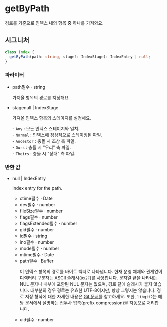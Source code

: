 # getByPath

경로를 기준으로 인덱스 내의 항목 중 하나를 가져와요.

## 시그니처

```ts
class Index {
  getByPath(path: string, stage?: IndexStage): IndexEntry | null;
}
```

### 파라미터

<ul class="param-ul">
  <li class="param-li param-li-root">
    <span class="param-name">path</span><span class="param-required">필수</span>&nbsp;·&nbsp;<span class="param-type">string</span>
    <br>
    <p class="param-description">가져올 항목의 경로를 지정해요.</p>
  </li>
  <li class="param-li param-li-root">
    <span class="param-name">stage</span><span class="param-type">null | IndexStage</span>
    <br>
    <p class="param-description">가져올 인덱스 항목의 스테이지를 설정해요.</p>
    <p class="param-description">- <code>Any</code> : 모든 인덱스 스테이지와 일치.<br>- <code>Normal</code> : 인덱스에 정상적으로 스테이징된 파일.<br>- <code>Ancestor</code> : 충돌 시 조상 측 파일.<br>- <code>Ours</code> : 충돌 시 &quot;우리&quot; 측 파일.<br>- <code>Theirs</code> : 충돌 시 &quot;상대&quot; 측 파일.</p>
  </li>
</ul>

### 반환 값

<ul class="param-ul">
  <li class="param-li param-li-root">
    <span class="param-type">null | IndexEntry</span>
    <br>
    <p class="param-description">Index entry for the path.</p>
    <ul class="param-ul">
      <li class="param-li">
        <span class="param-name">ctime</span><span class="param-required">필수</span>&nbsp;·&nbsp;<span class="param-type">Date</span>
        <br>
      </li>
      <li class="param-li">
        <span class="param-name">dev</span><span class="param-required">필수</span>&nbsp;·&nbsp;<span class="param-type">number</span>
        <br>
      </li>
      <li class="param-li">
        <span class="param-name">fileSize</span><span class="param-required">필수</span>&nbsp;·&nbsp;<span class="param-type">number</span>
        <br>
      </li>
      <li class="param-li">
        <span class="param-name">flags</span><span class="param-required">필수</span>&nbsp;·&nbsp;<span class="param-type">number</span>
        <br>
      </li>
      <li class="param-li">
        <span class="param-name">flagsExtended</span><span class="param-required">필수</span>&nbsp;·&nbsp;<span class="param-type">number</span>
        <br>
      </li>
      <li class="param-li">
        <span class="param-name">gid</span><span class="param-required">필수</span>&nbsp;·&nbsp;<span class="param-type">number</span>
        <br>
      </li>
      <li class="param-li">
        <span class="param-name">id</span><span class="param-required">필수</span>&nbsp;·&nbsp;<span class="param-type">string</span>
        <br>
      </li>
      <li class="param-li">
        <span class="param-name">ino</span><span class="param-required">필수</span>&nbsp;·&nbsp;<span class="param-type">number</span>
        <br>
      </li>
      <li class="param-li">
        <span class="param-name">mode</span><span class="param-required">필수</span>&nbsp;·&nbsp;<span class="param-type">number</span>
        <br>
      </li>
      <li class="param-li">
        <span class="param-name">mtime</span><span class="param-required">필수</span>&nbsp;·&nbsp;<span class="param-type">Date</span>
        <br>
      </li>
      <li class="param-li">
        <span class="param-name">path</span><span class="param-required">필수</span>&nbsp;·&nbsp;<span class="param-type">Buffer</span>
        <br>
        <p class="param-description">이 인덱스 항목의 경로를 바이트 벡터로 나타냅니다. 현재 운영 체제와 관계없이 디렉터리 구분자는 ASCII 슬래시(<code>0x2F</code>)를 사용합니다. 문자열 끝을 나타내는 NUL 문자나 내부에 포함된 NUL 문자는 없으며, 경로 끝에 슬래시가 붙지 않습니다. 대부분의 경우 경로는 유효한 UTF-8이지만, 항상 그렇지는 않습니다. 경로 저장 형식에 대한 자세한 내용은 <a href="https://github.com/git/git/blob/a08a83db2bf27f015bec9a435f6d73e223c21c5e/Documentation/technical/index-format.txt#L107-L124">Git 문서</a>를 참고하세요. 또한, <code>libgit2</code>는 해당 문서에서 설명하는 접두사 압축(prefix compression)을 자동으로 처리합니다.</p>
      </li>
      <li class="param-li">
        <span class="param-name">uid</span><span class="param-required">필수</span>&nbsp;·&nbsp;<span class="param-type">number</span>
        <br>
      </li>
    </ul>
  </li>
</ul>